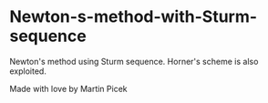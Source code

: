 # Newton-s-method-with-Sturm-sequence

Newton's method using Sturm sequence. Horner's scheme is also exploited.

Made with love by Martin Picek
